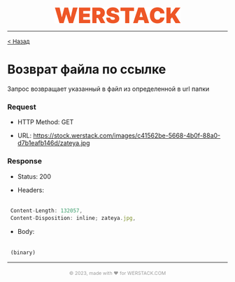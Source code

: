 <p align="center">
  <img src="./WERSTACK.png" alt="WERSTACK-PLATFORM">
</p>

---

<font size="2"><a href="../README.md">< Назад</a></font>

# Возврат файла по ссылке

Запрос возвращает указанный в файл из определенной в url папки

### Request

 + HTTP Method: GET
 
 + URL: https://stock.werstack.com/images/c41562be-5668-4b0f-88a0-d7b1eafb146d/zateya.jpg

### Response

 + Status: 200

 + Headers: 
 ```javascript

  Content-Length: 132057,
  Content-Disposition: inline; zateya.jpg,

 ```

 + Body:
 ```javascript

  (binary)

 ```
---

<p align="center">
  <font size="2" color="#999999"><small>© 2023, made with ❤ for WERSTACK.COM</small></font>
</p>